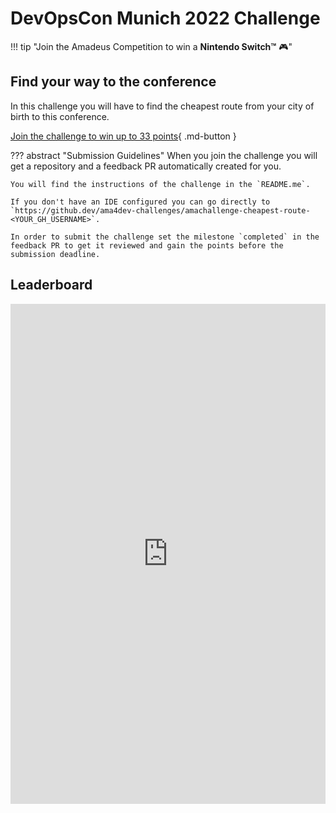 # DevOpsCon Munich 2022 Challenge

!!! tip "Join the Amadeus Competition to win a **Nintendo Switch™** 🎮"

## Find your way to the conference

In this challenge you will have to find the cheapest route from your city of birth to this conference.

[Join the challenge to win up to 33 points](https://classroom.github.com/a/wuP2aiju){ .md-button }

??? abstract "Submission Guidelines"
    When you join the challenge you will get a repository and a feedback PR automatically created for you.
    
    You will find the instructions of the challenge in the `README.me`.

    If you don't have an IDE configured you can go directly to `https://github.dev/ama4dev-challenges/amachallenge-cheapest-route-<YOUR_GH_USERNAME>`.

    In order to submit the challenge set the milestone `completed` in the feedback PR to get it reviewed and gain the points before the submission deadline.

## Leaderboard

<iframe width="100%" height="800px" src="https://keepthescore.co/board/akayayjlgzr/" frameborder="0" allowfullscreen></iframe>

